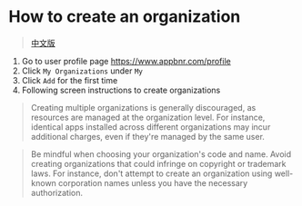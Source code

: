 # How to create an organization

> [中文版](how-to-create-an-organization-zh_CN.md)

1. Go to user profile page https://www.appbnr.com/profile
2. Click `My Organizations` under `My`
3. Click `Add` for the first time
4. Following screen instructions to create organizations

> Creating multiple organizations is generally discouraged, as resources are managed at the organization level.
> For instance, identical apps installed across different organizations may incur additional charges, even if they're managed by the same user.

> Be mindful when choosing your organization's code and name. Avoid creating organizations that could infringe on copyright or trademark laws. For instance, don't attempt to create an organization using well-known corporation names unless you have the necessary authorization.
